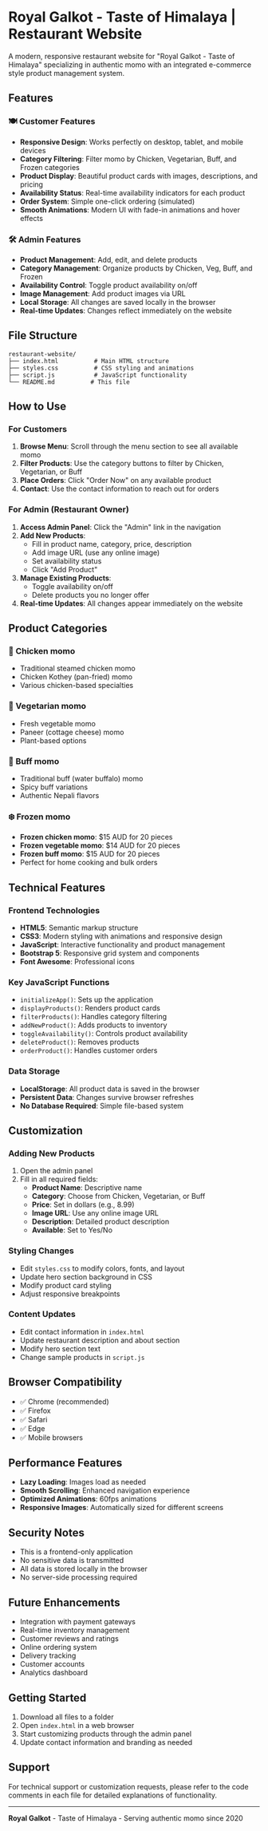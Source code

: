 # Royal Galkot - Taste of Himalaya | Restaurant Website

A modern, responsive restaurant website for "Royal Galkot - Taste of Himalaya" specializing in authentic momo with an integrated e-commerce style product management system.

## Features

### 🍽️ Customer Features
- **Responsive Design**: Works perfectly on desktop, tablet, and mobile devices
- **Category Filtering**: Filter momo by Chicken, Vegetarian, Buff, and Frozen categories
- **Product Display**: Beautiful product cards with images, descriptions, and pricing
- **Availability Status**: Real-time availability indicators for each product
- **Order System**: Simple one-click ordering (simulated)
- **Smooth Animations**: Modern UI with fade-in animations and hover effects

### 🛠️ Admin Features
- **Product Management**: Add, edit, and delete products
- **Category Management**: Organize products by Chicken, Veg, Buff, and Frozen
- **Availability Control**: Toggle product availability on/off
- **Image Management**: Add product images via URL
- **Local Storage**: All changes are saved locally in the browser
- **Real-time Updates**: Changes reflect immediately on the website

## File Structure

```
restaurant-website/
├── index.html          # Main HTML structure
├── styles.css          # CSS styling and animations
├── script.js           # JavaScript functionality
└── README.md          # This file
```

## How to Use

### For Customers
1. **Browse Menu**: Scroll through the menu section to see all available momo
2. **Filter Products**: Use the category buttons to filter by Chicken, Vegetarian, or Buff
3. **Place Orders**: Click "Order Now" on any available product
4. **Contact**: Use the contact information to reach out for orders

### For Admin (Restaurant Owner)
1. **Access Admin Panel**: Click the "Admin" link in the navigation
2. **Add New Products**:
   - Fill in product name, category, price, description
   - Add image URL (use any online image)
   - Set availability status
   - Click "Add Product"
3. **Manage Existing Products**:
   - Toggle availability on/off
   - Delete products you no longer offer
4. **Real-time Updates**: All changes appear immediately on the website

## Product Categories

### 🍗 Chicken momo
- Traditional steamed chicken momo
- Chicken Kothey (pan-fried) momo
- Various chicken-based specialties

### 🌱 Vegetarian momo
- Fresh vegetable momo
- Paneer (cottage cheese) momo
- Plant-based options

### 🥩 Buff momo
- Traditional buff (water buffalo) momo
- Spicy buff variations
- Authentic Nepali flavors

### ❄️ Frozen momo
- **Frozen chicken momo**: $15 AUD for 20 pieces
- **Frozen vegetable momo**: $14 AUD for 20 pieces  
- **Frozen buff momo**: $15 AUD for 20 pieces
- Perfect for home cooking and bulk orders

## Technical Features

### Frontend Technologies
- **HTML5**: Semantic markup structure
- **CSS3**: Modern styling with animations and responsive design
- **JavaScript**: Interactive functionality and product management
- **Bootstrap 5**: Responsive grid system and components
- **Font Awesome**: Professional icons

### Key JavaScript Functions
- `initializeApp()`: Sets up the application
- `displayProducts()`: Renders product cards
- `filterProducts()`: Handles category filtering
- `addNewProduct()`: Adds products to inventory
- `toggleAvailability()`: Controls product availability
- `deleteProduct()`: Removes products
- `orderProduct()`: Handles customer orders

### Data Storage
- **LocalStorage**: All product data is saved in the browser
- **Persistent Data**: Changes survive browser refreshes
- **No Database Required**: Simple file-based system

## Customization

### Adding New Products
1. Open the admin panel
2. Fill in all required fields:
   - **Product Name**: Descriptive name
   - **Category**: Choose from Chicken, Vegetarian, or Buff
   - **Price**: Set in dollars (e.g., 8.99)
   - **Image URL**: Use any online image URL
   - **Description**: Detailed product description
   - **Available**: Set to Yes/No

### Styling Changes
- Edit `styles.css` to modify colors, fonts, and layout
- Update hero section background in CSS
- Modify product card styling
- Adjust responsive breakpoints

### Content Updates
- Edit contact information in `index.html`
- Update restaurant description and about section
- Modify hero section text
- Change sample products in `script.js`

## Browser Compatibility
- ✅ Chrome (recommended)
- ✅ Firefox
- ✅ Safari
- ✅ Edge
- ✅ Mobile browsers

## Performance Features
- **Lazy Loading**: Images load as needed
- **Smooth Scrolling**: Enhanced navigation experience
- **Optimized Animations**: 60fps animations
- **Responsive Images**: Automatically sized for different screens

## Security Notes
- This is a frontend-only application
- No sensitive data is transmitted
- All data is stored locally in the browser
- No server-side processing required

## Future Enhancements
- Integration with payment gateways
- Real-time inventory management
- Customer reviews and ratings
- Online ordering system
- Delivery tracking
- Customer accounts
- Analytics dashboard

## Getting Started
1. Download all files to a folder
2. Open `index.html` in a web browser
3. Start customizing products through the admin panel
4. Update contact information and branding as needed

## Support
For technical support or customization requests, please refer to the code comments in each file for detailed explanations of functionality.

---

**Royal Galkot** - Taste of Himalaya - Serving authentic momo since 2020 